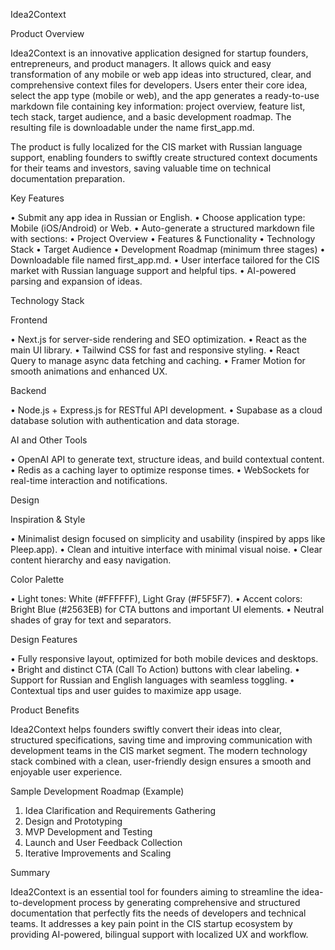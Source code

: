 Idea2Context

Product Overview

Idea2Context is an innovative application designed for startup founders, entrepreneurs, and product managers. It allows quick and easy transformation of any mobile or web app ideas into structured, clear, and comprehensive context files for developers. Users enter their core idea, select the app type (mobile or web), and the app generates a ready-to-use markdown file containing key information: project overview, feature list, tech stack, target audience, and a basic development roadmap. The resulting file is downloadable under the name first_app.md.

The product is fully localized for the CIS market with Russian language support, enabling founders to swiftly create structured context documents for their teams and investors, saving valuable time on technical documentation preparation.



Key Features

•   Submit any app idea in Russian or English.
•   Choose application type: Mobile (iOS/Android) or Web.
•   Auto-generate a structured markdown file with sections:
    •   Project Overview
    •   Features & Functionality
    •   Technology Stack
    •   Target Audience
    •   Development Roadmap (minimum three stages)
•   Downloadable file named first_app.md.
•   User interface tailored for the CIS market with Russian language support and helpful tips.
•   AI-powered parsing and expansion of ideas.



Technology Stack

Frontend

•   Next.js for server-side rendering and SEO optimization.
•   React as the main UI library.
•   Tailwind CSS for fast and responsive styling.
•   React Query to manage async data fetching and caching.
•   Framer Motion for smooth animations and enhanced UX.

Backend

•   Node.js + Express.js for RESTful API development.
•   Supabase as a cloud database solution with authentication and data storage.

AI and Other Tools

•   OpenAI API to generate text, structure ideas, and build contextual content.
•   Redis as a caching layer to optimize response times.
•   WebSockets for real-time interaction and notifications.



Design

Inspiration & Style

•   Minimalist design focused on simplicity and usability (inspired by apps like Pleep.app).
•   Clean and intuitive interface with minimal visual noise.
•   Clear content hierarchy and easy navigation.

Color Palette

•   Light tones: White (#FFFFFF), Light Gray (#F5F5F7).
•   Accent colors: Bright Blue (#2563EB) for CTA buttons and important UI elements.
•   Neutral shades of gray for text and separators.

Design Features

•   Fully responsive layout, optimized for both mobile devices and desktops.
•   Bright and distinct CTA (Call To Action) buttons with clear labeling.
•   Support for Russian and English languages with seamless toggling.
•   Contextual tips and user guides to maximize app usage.



Product Benefits

Idea2Context helps founders swiftly convert their ideas into clear, structured specifications, saving time and improving communication with development teams in the CIS market segment. The modern technology stack combined with a clean, user-friendly design ensures a smooth and enjoyable user experience.



Sample Development Roadmap (Example)

1.  Idea Clarification and Requirements Gathering
2.  Design and Prototyping
3.  MVP Development and Testing
4.  Launch and User Feedback Collection
5.  Iterative Improvements and Scaling



Summary

Idea2Context is an essential tool for founders aiming to streamline the idea-to-development process by generating comprehensive and structured documentation that perfectly fits the needs of developers and technical teams. It addresses a key pain point in the CIS startup ecosystem by providing AI-powered, bilingual support with localized UX and workflow.
